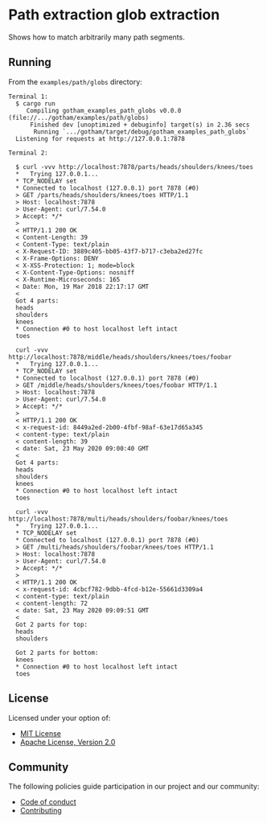 # Path extraction glob extraction

Shows how to match arbitrarily many path segments.

## Running

From the `examples/path/globs` directory:

```
Terminal 1:
  $ cargo run
     Compiling gotham_examples_path_globs v0.0.0 (file://.../gotham/examples/path/globs)
      Finished dev [unoptimized + debuginfo] target(s) in 2.36 secs
       Running `.../gotham/target/debug/gotham_examples_path_globs`
  Listening for requests at http://127.0.0.1:7878

Terminal 2:

  $ curl -vvv http://localhost:7878/parts/heads/shoulders/knees/toes
  *   Trying 127.0.0.1...
  * TCP_NODELAY set
  * Connected to localhost (127.0.0.1) port 7878 (#0)
  > GET /parts/heads/shoulders/knees/toes HTTP/1.1
  > Host: localhost:7878
  > User-Agent: curl/7.54.0
  > Accept: */*
  >
  < HTTP/1.1 200 OK
  < Content-Length: 39
  < Content-Type: text/plain
  < X-Request-ID: 3889c405-bb05-43f7-b717-c3eba2ed27fc
  < X-Frame-Options: DENY
  < X-XSS-Protection: 1; mode=block
  < X-Content-Type-Options: nosniff
  < X-Runtime-Microseconds: 165
  < Date: Mon, 19 Mar 2018 22:17:17 GMT
  <
  Got 4 parts:
  heads
  shoulders
  knees
  * Connection #0 to host localhost left intact
  toes

  curl -vvv http://localhost:7878/middle/heads/shoulders/knees/toes/foobar
  *   Trying 127.0.0.1...
  * TCP_NODELAY set
  * Connected to localhost (127.0.0.1) port 7878 (#0)
  > GET /middle/heads/shoulders/knees/toes/foobar HTTP/1.1
  > Host: localhost:7878
  > User-Agent: curl/7.54.0
  > Accept: */*
  >
  < HTTP/1.1 200 OK
  < x-request-id: 8449a2ed-2b00-4fbf-98af-63e17d65a345
  < content-type: text/plain
  < content-length: 39
  < date: Sat, 23 May 2020 09:00:40 GMT
  <
  Got 4 parts:
  heads
  shoulders
  knees
  * Connection #0 to host localhost left intact
  toes

  curl -vvv http://localhost:7878/multi/heads/shoulders/foobar/knees/toes
  *   Trying 127.0.0.1...
  * TCP_NODELAY set
  * Connected to localhost (127.0.0.1) port 7878 (#0)
  > GET /multi/heads/shoulders/foobar/knees/toes HTTP/1.1
  > Host: localhost:7878
  > User-Agent: curl/7.54.0
  > Accept: */*
  >
  < HTTP/1.1 200 OK
  < x-request-id: 4cbcf782-9dbb-4fcd-b12e-55661d3309a4
  < content-type: text/plain
  < content-length: 72
  < date: Sat, 23 May 2020 09:09:51 GMT
  <
  Got 2 parts for top:
  heads
  shoulders

  Got 2 parts for bottom:
  knees
  * Connection #0 to host localhost left intact
  toes
```

## License

Licensed under your option of:

* [MIT License](../../LICENSE-MIT)
* [Apache License, Version 2.0](../../LICENSE-APACHE)

## Community

The following policies guide participation in our project and our community:

* [Code of conduct](../../CODE_OF_CONDUCT.md)
* [Contributing](../../CONTRIBUTING.md)
